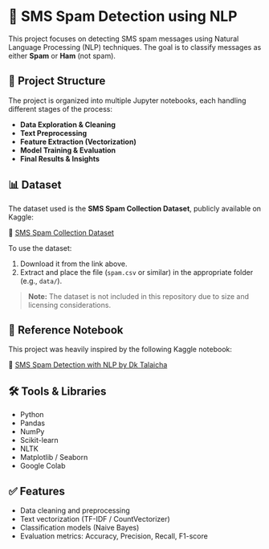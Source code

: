 # 📧 SMS Spam Detection using NLP

This project focuses on detecting SMS spam messages using Natural Language Processing (NLP) techniques. The goal is to classify messages as either **Spam** or **Ham** (not spam).

## 📂 Project Structure

The project is organized into multiple Jupyter notebooks, each handling different stages of the process:

- **Data Exploration & Cleaning**
- **Text Preprocessing**
- **Feature Extraction (Vectorization)**
- **Model Training & Evaluation**
- **Final Results & Insights**

## 📊 Dataset

The dataset used is the **SMS Spam Collection Dataset**, publicly available on Kaggle:

🔗 [SMS Spam Collection Dataset](https://www.kaggle.com/datasets/uciml/sms-spam-collection-dataset)

To use the dataset:

1. Download it from the link above.
2. Extract and place the file (`spam.csv` or similar) in the appropriate folder (e.g., `data/`).

> **Note:** The dataset is not included in this repository due to size and licensing considerations.

## 🧠 Reference Notebook

This project was heavily inspired by the following Kaggle notebook:

🔗 [SMS Spam Detection with NLP by Dk Talaicha](https://www.kaggle.com/code/dktalaicha/sms-spam-detection-with-nlp#Vectorization)

## 🛠️ Tools & Libraries

- Python
- Pandas
- NumPy
- Scikit-learn
- NLTK
- Matplotlib / Seaborn
- Google Colab  

## ✅ Features

- Data cleaning and preprocessing
- Text vectorization (TF-IDF / CountVectorizer)
- Classification models (Naive Bayes)
- Evaluation metrics: Accuracy, Precision, Recall, F1-score
